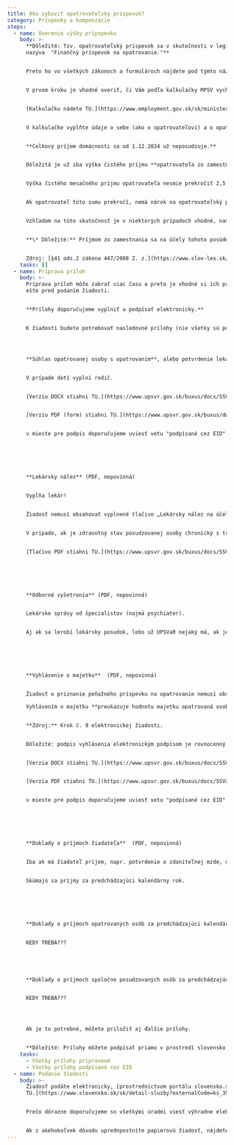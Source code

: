 ```yaml
---
title: Ako vybaviť opatrovateľský príspevok?
category: Príspevky a kompenzácie
steps:
  - name: Overenie výšky prípspevku
    body: >-
      **Dôležité: Tzv. opatrovateľský príspevok sa v skutočnosti v legislatíve
      nazýva  "Finančný príspevok na opatrovanie."**


      Preto ho vo všetkých zákonoch a formulároch nájdete pod týmto názvom.


      V prvom kroku je vhodné overiť, či Vám podľa kalkulačky MPSV vychádza nárok na opatrovateľský príspevok.


      [Kalkulačku nádete TU.](https://www.employment.gov.sk/sk/ministerstvo/vyskum-oblasti-prace-socialnych-veci-institut-socialnej-politiky/kalkulacka-penazneho-prispevku-opatrovanie-12-2024.html)


      V kalkulačke vyplňte údaje o sebe (ako o opatrovateľovi) a o opatrovaných osobách.


      **Celkový príjem domácnosti sa od 1.12.2024 už neposudzuje.** 


      Dôležitá je už iba výška čistého príjmu **opatrovateľa zo zamestnania*.**


      Výška čistého mesačného príjmu opatrovateľa nesmie prekročiť 2,5 násobok životného minima. V druhom polroku 2024 teda nesmie prekročiť **684.97€.** 


      Ak opatrovateľ túto sumu prekročí, nemá nárok na opatrovateľský príspevok.


      Vzhľadom na túto skutočnosť je v niektorých prípadoch vhodné, nastaviť si podľa toho príjema alebo zvoliť osobu, ktorá o príspevok požiada.


      **\* Dôležité:** Príjmom zo zamestnania sa na účely tohoto posúdenia okrem zamestnania rozumie napr. aj (štátny zamestnanecký pomer, výkon verejnej funkcie, čí príjem zo živnosti alebo slobodného povolania.


      Zdroj: [§41 ods.2 zákona 447/2008 Z. z.](https://www.slov-lex.sk/ezbierky-fe/pravne-predpisy/SK/ZZ/2008/447/20240701.html#paragraf-41.odsek-2)
    tasks: []
  - name: Príprava príloh
    body: >-
      Príprava príloh môže zabrať viac času a preto je vhodné si ich pripraviť
      ešte pred podaním žiadosti.


      **Prílohy doporučujeme vyplniť a podpísať elektronicky.**


      K žiadosti budete potrebovať nasledovné prílohy (nie všetky sú povinné).




      **Súhlas opatrovanej osoby s opatrovaním**, alebo potvrdenie lekára, že opatrovaný(á) nemôže takýto súhlas podpísať - **POVINNÁ PRÍLOHA** (PDF)


      V prípade detí vyplní rodič.


      [Verziu DOCX stiahni TU.](https://www.upsvr.gov.sk/buxus/docs/SSVaR/tlaciva/www.slovensko.sk_Priloha_k_ziadosti_Suhlas_s_opatrovanim.docx)


      [Verziu PDF (form) stiahni TU.](https://www.upsvr.gov.sk/buxus/docs/SSVaR/tlaciva/www.slovensko.sk_Priloha_k_ziadosti_Suhlas_s_opatrovanim.pdf)


      v mieste pre podpis doporučujeme uviesť vetu "podpísané cez EID"






      **Lekársky nález** (PDF, nepovinná)


      Vypĺňa lekár!


      Žiadosť nemusí obsahovať vyplnené tlačivo „Lekársky nález na účely konania vo veciach kompenzácie, preukazu a parkovacieho preukazu“ v prípade, ak bola opatrovaná osoba v minulosti posúdená posudkovým lekárom úradu a na základe lekárskeho posudku sa považuje za fyzickú osobu s ťažkým zdravotným postihnutím. Pre posúdenie zdravotného stavu treba predložiť odborné lekárske nálezy, ktoré nemal posudkový lekár pri poslednom posúdení k dispozícii.


      V prípade, ak je zdravotný stav posudzovanej osoby chronický s trvalým poškodením a od ďalšej liečby nemožno očakávať zlepšenie a nedošlo k zhoršeniu zdravotného stavu a všetky odborné lekárske nálezy boli úradu na účely posúdenia zdravotného stavu predložené,  nie je nutné k žiadosti prikladať ďalšie nálezy. **Zdroj:** Krok č. 9 elektronickej žiadosti.


      [Tlačivo PDF stiahni TU.](https://www.upsvr.gov.sk/buxus/docs/SSVaR/tlaciva/lekarsky_nalez.pdf)






      **Odborné vyšetrenia** (PDF, nepovinná)


      Lekárske správy od špecialistov (najmä psychiater).


      Aj ak sa lerobí lekársky posudok, lebo už UPSVaR nejaký má, ak je to možné, priložte aktuálnu správu od psychiatra, ktrého požiadajte, aby do správy vyslovene napísal potrebné kompenzačné opatrenia, podľa diagnózy opatrovaného.






      **Vyhlásenie o majetku**  (PDF, nepovinná)


      Žiadosť o priznanie peňažného príspevku na opatrovanie nemusí obsahovať vyhlásenie o majetku len v prípade, ak už bolo v období  3 mesiacov pred podaním žiadosti predložené úradu práce, sociálnych vecí a rodiny s inou žiadosťou.

      Vyhlásením o majetku **preukazuje hodnotu majetku opatrovaná osoba**, nie žiadateľ.


      **Zdroj:** Krok č. 9 elektronickej žiadosti.


      Dôležité: podpis vyhlásenia elektronickým podpisom je rovnocenný notárkesmu overeniu. digitálny podpis sa už nijak neoveruje. 


      [Verzia DOCX stiahni TU.](https://www.upsvr.gov.sk/buxus/docs/SSVaR/tlaciva/Vyhlasenie_o_majetku_1.docx)


      [Verzia PDF stiahni TU.](https://www.upsvr.gov.sk/buxus/docs/SSVaR/tlaciva/Vyhlasenie_o_majetku_1.pdf)


      v mieste pre podpis doporučujeme uviesť vetu "podpísané cez EID"






      **Doklady o príjmoch žiadateľa**  (PDF, nepovinná)


      Iba ak má žiadateľ príjem, napr. potvrdenie o zdaniteľnej mzde, daňové priznanie, atď...


      Skúmajú sa príjmy za predchádzajúci kalendárny rok.






      **Doklady o príjmoch opatrovaných osôb za predchádzajúci kalendárny rok** (PDF, nepovinná)


      KEDY TREBA???





      **Doklady o príjmoch spoločne posudzovaných osôb za predchádzajúci kalendárny rok** (PDF, nepovinná)


      KEDY TREBA???




      Ak je to potrebné, môžete priložiť aj ďalšie prílohy.


      **Dôležité: Prílohy môžete podpísať priamo v prostredí slovensko.sk - nie je nutné ich podpisovať vopred v inom programe, ani podpisy "notársky overovať". Elektronický podpis je rovný notársky overenému podpisu.**
    tasks:
      - Všetky prílohy pripravené
      - Všetky prílohy podpísané cez EID
  - name: Podanie žiadosti
    body: >-
      Žiadosť podáte elektronicky, [prostredníctvom portálu slovensko.sk
      TU.](https://www.slovensko.sk/sk/detail-sluzby?externalCode=ks_351910)


      Prečo dôrazne doporučujeme so všetkými úradmi viesť výhradne elektronickú komunikáciu si prečítajte TU.


      Ak z akéhokoľvek dôvodu uprednpostníte papierovú žiadosť, nájdete ju TU. Pri podaji papierovej žiadosti, nemusí tento postup fungovať správne, papierové workflow netestujeme.
---
```

